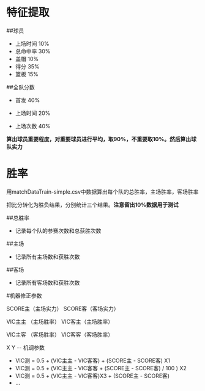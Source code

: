 # 特征提取
##球员

* 上场时间 10%
* 总命中率  30%
* 盖帽   10%
* 得分  35%
* 篮板 15%

##全队分数

* 首发  40%

* 上场时间 20%

* 上场次数 40%

**算出球员重要程度，对重要球员进行平均，取90%，不重要取10%。然后算出球队实力**

# 胜率

用matchDataTrain-simple.csv中数据算出每个队的总胜率，主场胜率，客场胜率

把比分转化为胜负结果，分别统计三个结果。**注意留出10%数据用于测试**



##总胜率

* 记录每个队的参赛次数和总获胜次数

##主场

* 记录所有主场数和获胜次数

##客场

* 记录所有客场数和获胜次数

#机器修正参数



SCORE主（主场实力）                                                        SCORE客（客场实力）

VIC主主 （主场胜率）                                                         VIC客主（主场胜率）

VIC主客  （客场胜率）                                                        VIC客客（客场胜率）

X Y -- 机调参数



* VIC测 = 0.5 + (VIC主主 - VIC客客) + (SCORE主 - SCORE客) X1
* VIC测 = 0.5 + (VIC主主 - VIC客客 + (SCORE主 - SCORE客) / 100 ) X2
* VIC测 = 0.5 + (VIC主主 - VIC客客)X3 + (SCORE主 - SCORE客) 
* ...

